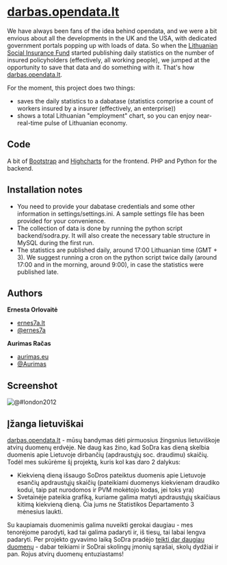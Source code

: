 # [darbas.opendata.lt](http://darbas.opendata.lt)

We have always been fans of the idea behind opendata, and we were a bit envious about all the developments in the UK and the USA,
with dedicated government portals popping up with loads of data. So when the [Lithuanian Social Insurance Fund](http://www.sodra.lt/en)
started publishing daily statistics on the number of insured policyholders (effectively, all working people),
we jumped at the opportunity to save that data and do something with it. That's how [darbas.opendata.lt](http://darbas.opendata.lt).

For the moment, this project does two things:
+ saves the daily statistics to a dabatase (statistics comprise a count of workers insured by a insurer (effectively, an enterprise))
+ shows a total Lithuanian "employment" chart, so you can enjoy near-real-time pulse of Lithuanian economy.

## Code

A bit of [Bootstrap](http://twitter.github.io/bootstrap/) and [Highcharts](http://www.highcharts.com/) for the frontend. PHP and Python for the backend.

## Installation notes

+ You need to provide your dabatase credentials and some other information in settings/settings.ini. A sample settings file has been provided for your convenience.
+ The collection of data is done by running the python script backend/sodra.py. It will also create the necessary table structure in MySQL during the first run.
+ The statistics are published daily, around 17:00 Lithuanian time (GMT + 3). We suggest running a cron on the python script twice daily (around 17:00 and in the morning, around 9:00), in case the statistics were published late.

## Authors
**Ernesta Orlovaitė**

+ [ernes7a.lt](http://ernes7a.lt)
+ [@ernes7a](http://twitter.com/ernes7a)

**Aurimas Račas**

+ [aurimas.eu](http://aurimas.eu)
+ [@Aurimas](http://twitter.com/aurimas)

## Screenshot
 ![@#london2012](https://github.com/ernesta/London2012/blob/e9abc3a021874b987a1ac9cca2e6dbca74407fe6/darbas.opendata.lt.png)

## Įžanga lietuviškai

[darbas.opendata.lt](http://darbas.opendata.lt) - mūsų bandymas dėti pirmuosius žingsnius lietuviškoje atvirų duomenų erdvėje. 
Ne daug kas žino, kad SoDra kas dieną skelbia duomenis apie Lietuvoje dirbančių (apdraustųjų soc. draudimu) skaičių. 
Todėl mes sukūrėme šį projektą, kuris kol kas daro 2 dalykus:
+ Kiekvieną dieną išsaugo SoDros pateiktus duomenis apie Lietuvoje esančių apdraustųjų skaičių (pateikiami duomenys kiekvienam draudiko kodui, taip pat nurodomos ir PVM mokėtojo kodas, jei toks yra)
+ Svetainėje pateikia grafiką, kuriame galima matyti apdraustųjų skaičiaus kitimą kiekvieną dieną. Čia jums ne Statistikos Departamento 3 mėnesius laukti.

Su kaupiamais duomenimis galima nuveikti gerokai daugiau - mes tenorėjome parodyti, kad tai galima padaryti ir, iš tiesų, tai labai lengva padaryti.
Per projekto gyvavimo laiką SoDra pradėjo [teikti dar daugiau duomenų](http://www.sodra.lt/lt/paslaugos/informacijos_rinkmenos/draudeju_duomenys) - dabar teikiami ir SoDrai skolingų įmonių sąrašai, skolų dydžiai ir pan. Rojus atvirų duomenų entuziastams!
